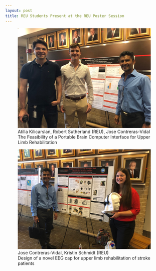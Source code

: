 ```yaml
---
layout: post
title: REU Students Present at the REU Poster Session
---
```

<figure class="post">
<img src="/photos/REU-Poster-1edit.jpg";" >
<figcaption>Atilla Kilicarslan, Robert Sutherland (REU), Jose Contreras-Vidal<br>The Feasibility of a Portable Brain Computer Interface for Upper Limb Rehabilitation
</figcaption></figure>
<figure class="rpost">
<img src="/photos/REU-Poster-2.jpg" >
<figcaption>Jose Contreras-Vidal, Kristin Schmidt (REU)<br>Design of a novel EEG cap for upper limb rehabilitation of stroke patients
</figcaption></figure>
